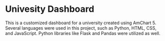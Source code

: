 # Univesity Dashboard
This is a customized dashboard for a university created using AmChart 5. Several languages were used in this project, such as Python, HTML, CSS, and JavaScript. Python libraries like Flask and Pandas were utilized as well.
